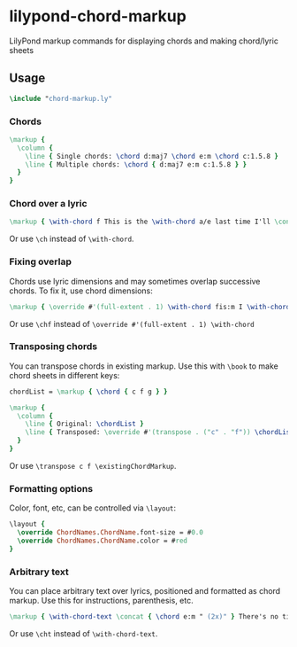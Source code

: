 # lilypond-chord-markup
LilyPond markup commands for displaying chords and making chord/lyric sheets

## Usage

```lilypond
\include "chord-markup.ly"
```

### Chords
```lilypond
\markup {
  \column {
    \line { Single chords: \chord d:maj7 \chord e:m \chord c:1.5.8 }
    \line { Multiple chords: \chord { d:maj7 e:m c:1.5.8 } }
  }
}
```

### Chord over a lyric
```lilypond
\markup { \with-chord f This is the \with-chord a/e last time I'll \concat { a \with-chord d:m bandon } you }
```
Or use `\ch` instead of `\with-chord`.

### Fixing overlap
Chords use lyric dimensions and may sometimes overlap successive chords. To fix it, use chord dimensions:
```lilypond
\markup { \override #'(full-extent . 1) \with-chord fis:m I \with-chord e:m lie. }
```
Or use `\chf` instead of `\override #'(full-extent . 1) \with-chord`

### Transposing chords
You can transpose chords in existing markup. Use this with `\book` to make chord sheets in different keys:
```lilypond
chordList = \markup { \chord { c f g } }

\markup {
  \column {
    \line { Original: \chordList }
    \line { Transposed: \override #'(transpose . ("c" . "f")) \chordList }
  }
}
```
Or use `\transpose c f \existingChordMarkup`.

### Formatting options
Color, font, etc, can be controlled via `\layout`:
```lilypond
\layout {
  \override ChordNames.ChordName.font-size = #0.0
  \override ChordNames.ChordName.color = #red
}
```

### Arbitrary text
You can place arbitrary text over lyrics, positioned and formatted as chord markup. Use this for instructions, parenthesis, etc.
```lilypond
\markup { \with-chord-text \concat { \chord e:m " (2x)" } There's no time }
```
Or use `\cht` instead of `\with-chord-text`.
